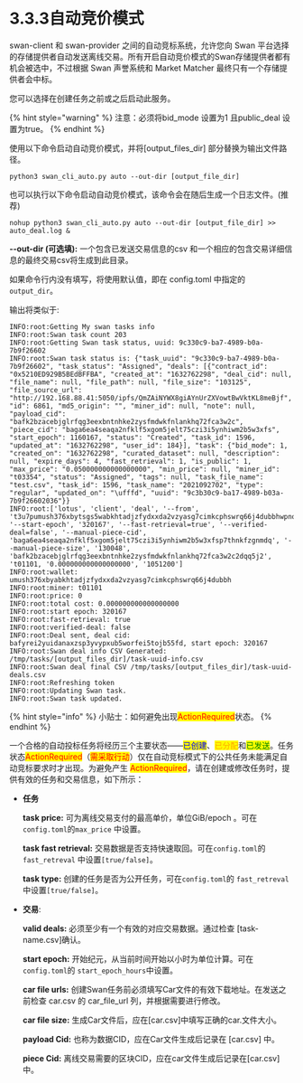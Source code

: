 # 3.3.3自动竞价模式

swan-client 和 swan-provider 之间的自动竞标系统，允许您向 Swan 平台选择的存储提供者自动发送离线交易。所有开启自动竞价模式的Swan存储提供者都有机会被选中，不过根据 Swan 声誉系统和 Market Matcher 最终只有一个存储提供者会中标。

您可以选择在创建任务之前或之后启动此服务。

{% hint style="warning" %}
注意：必须将bid\_mode 设置为1 且public\_deal 设置为true。
{% endhint %}

使用以下命令启动自动竞价模式，并将\[output\_files\_dir] 部分替换为输出文件路径。

```
python3 swan_cli_auto.py auto --out-dir [output_file_dir]
```

也可以执行以下命令启动自动竞价模式，该命令会在随后生成一个日志文件。(推荐)

```
nohup python3 swan_cli_auto.py auto --out-dir [output_file_dir] >> auto_deal.log &
```

**--out-dir (可选填):** 一个包含已发送交易信息的csv 和一个相应的包含交易详细信息的最终交易csv将生成到此目录。

如果命令行内没有填写，将使用默认值，即在 config.toml 中指定的 `output_dir`。



输出将类似于:

```
INFO:root:Getting My swan tasks info
INFO:root:Swan task count 203
INFO:root:Getting Swan task status, uuid: 9c330c9-ba7-4989-b0a-7b9f26602
INFO:root:Swan task status is: {"task_uuid": "9c330c9-ba7-4989-b0a-7b9f26602", "task_status": "Assigned", "deals": [{"contract_id": "0x5210ED929B5BEdBFFBA", "created_at": "1632762298", "deal_cid": null, "file_name": null, "file_path": null, "file_size": "103125", "file_source_url": "http://192.168.88.41:5050/ipfs/QmZAiNYWX8giAYnUrZXVowtBwVktKL8meBjf", "id": 6861, "md5_origin": "", "miner_id": null, "note": null, "payload_cid": "bafk2bzacebjglrfqg3eexbntnhke2zysfmdwkfnlankhq72fca3w2c", "piece_cid": "baga6ea4seaqa2nfklf5xgom5jelt75czi3i5ynhiwm2b5w3xfs", "start_epoch": 1160167, "status": "Created", "task_id": 1596, "updated_at": "1632762298", "user_id": 184}], "task": {"bid_mode": 1, "created_on": "1632762298", "curated_dataset": null, "description": null, "expire_days": 4, "fast_retrieval": 1, "is_public": 1, "max_price": "0.050000000000000000", "min_price": null, "miner_id": "t03354", "status": "Assigned", "tags": null, "task_file_name": "test.csv", "task_id": 1596, "task_name": "2021092702", "type": "regular", "updated_on": "\ufffd", "uuid": "9c3b30c9-ba17-4989-b03a-7b9f26602036"}}
INFO:root:['lotus', 'client', 'deal', '--from', 't3u7pumush376xbytsgs5wabkhtadjzfydxxda2vzyasg7cimkcphswrq66j4dubbhwpnojqd3jie6ermpwvvq', '--start-epoch', '320167', '--fast-retrieval=true', '--verified-deal=false', '--manual-piece-cid', 'baga6ea4seaqa2nfklf5xgom5jelt75czi3i5ynhiwm2b5w3xfsp7thnkfzgnmdq', '--manual-piece-size', '130048', 'bafk2bzacebjglrfqg3eexbntnhke2zysfmdwkfnlankhq72fca3w2c2dqq5j2', 't01101, '0.000000000000000000', '1051200']
INFO:root:wallet: umush376xbyabkhtadjzfydxxda2vzyasg7cimkcphswrq66j4dubbh
INFO:root:miner: t01101
INFO:root:price: 0
INFO:root:total cost: 0.000000000000000000
INFO:root:start epoch: 320167
INFO:root:fast-retrieval: true
INFO:root:verified-deal: false
INFO:root:Deal sent, deal cid: bafyrei2yuidanaxzsp3yvypxub5worfei5tojb55fd, start epoch: 320167
INFO:root:Swan deal info CSV Generated: /tmp/tasks/[output_files_dir]/task-uuid-info.csv
INFO:root:Swan deal final CSV /tmp/tasks/[output_files_dir]/task-uuid-deals.csv
INFO:root:Refreshing token
INFO:root:Updating Swan task.
INFO:root:Swan task updated.
```



{% hint style="info" %}
小贴士：如何避免出现<mark style="color:red;">ActionRequired</mark>状态。
{% endhint %}

一个合格的自动投标任务将经历三个主要状态——<mark style="color:blue;">已创建</mark>、<mark style="color:orange;">已分配</mark>和<mark style="color:green;">已发送</mark>。任务状态<mark style="color:red;">ActionRequired</mark>（<mark style="color:red;">需采取行动</mark>）仅在自动竞标模式下的公共任务未能满足自动竞标要求时才出现。为避免产生 <mark style="color:red;">ActionRequired</mark>，请在创建或修改任务时，提供有效的任务和交易信息，如下所示：

*   **任务**

    **task price:** 可为离线交易支付的最高单价，单位GiB/epoch 。可在`config.toml`的`max_price` 中设置。

    **task fast retrieval:** 交易数据是否支持快速取回。可在`config.toml`的 `fast_retreval` 中设置`[true/false]`。

    **task type:** 创建的任务是否为公开任务，可在`config.toml`的 `fast_retreval`中设置`[true/false]`。
*   **交易**:

    **valid deals:** 必须至少有一个有效的对应交易数据。通过检查 \[task-name.csv]确认。

    **start epoch:** 开始纪元，从当前时间开始以小时为单位计算。可在`config.toml`的 `start_epoch_hours`中设置。

    **car file urls:** 创建Swan任务前必须填写Car文件的有效下载地址。在发送之前检查 car.csv 的 car\_file\_url 列，并根据需要进行修改。

    **car file size:** 生成Car文件后，应在\[car.csv]中填写正确的car.文件大小。

    **payload Cid:** 也称为数据CID，应在Car文件生成后记录在 \[car.csv] 中。

    **piece Cid:** 离线交易需要的区块CID，应在car文件生成后记录在\[car.csv]中。
